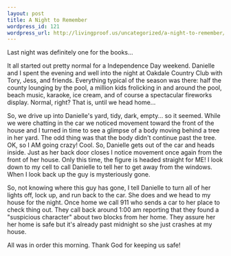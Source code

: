 ```yaml
--- 
layout: post
title: A Night to Remember
wordpress_id: 121
wordpress_url: http://livingproof.us/uncategorized/a-night-to-remember/
---
```

Last night was definitely one for the books...

It all started out pretty normal for a Independence Day weekend. Danielle and I spent the evening and well into the night at Oakdale Country Club with Tory, Jess, and friends. Everything typical of the season was there: half the county lounging by the pool, a million kids frolicking in and around the pool, beach music, karaoke, ice cream, and of course a spectacular fireworks display. Normal, right? That is, until we head home...

So, we drive up into Danielle's yard, tidy, dark, empty... so it seemed. While we were chatting in the car we noticed movement toward the front of the house and I turned in time to see a glimpse of a body moving behind a tree in her yard. The odd thing was that the body didn't continue past the tree. OK, so I AM going crazy! Cool. So, Danielle gets out of the car and heads inside. Just as her back door closes I notice movement once again from the front of her house. Only this time, the figure is headed straight for ME! I look down to my cell to call Danielle to tell her to get away from the windows. When I look back up the guy is mysteriously gone.

So, not knowing where this guy has gone, I tell Danielle to turn all of her lights off, lock up, and run back to the car. She does and we head to my house for the night. Once home we call 911 who sends a car to her place to check thing out. They call back around 1:00 am reporting that they found a "suspicious character" about two blocks from her home. They assure her her home is safe but it's already past midnight so she just crashes at my house.

All was in order this morning. Thank God for keeping us safe!
